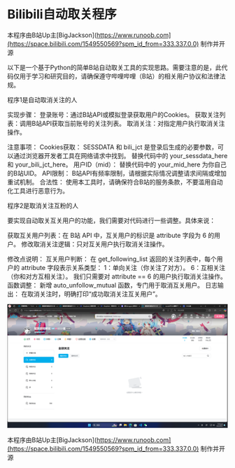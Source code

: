 # Bilibili自动取关程序

本程序由B站Up主[BigJackson](https://www.runoob.com](https://space.bilibili.com/1549550569?spm_id_from=333.337.0.0) 制作并开源

以下是一个基于Python的简单B站自动取关工具的实现思路。需要注意的是，此代码仅用于学习和研究目的，请确保遵守哔哩哔哩（B站）的相关用户协议和法律法规。

程序1是自动取消关注的人

实现步骤：
登录账号：通过B站API或模拟登录获取用户的Cookies。
获取关注列表：调用B站API获取当前账号的关注列表。
取消关注：对指定用户执行取消关注操作。

注意事项：
Cookies获取：
SESSDATA 和 bili_jct 是登录后生成的必要参数，可以通过浏览器开发者工具在网络请求中找到。
替换代码中的 your_sessdata_here 和 your_bili_jct_here。
用户ID（mid）：
替换代码中的 your_mid_here 为你自己的B站UID。
API限制：
B站API有频率限制，请根据实际情况调整请求间隔或增加重试机制。
合法性：
使用本工具时，请确保符合B站的服务条款，不要滥用自动化工具进行恶意行为。

程序2是取消关注互粉的人

要实现自动取关互关用户的功能，我们需要对代码进行一些调整。具体来说：

获取互关用户列表：在 B站 API 中，互关用户的标识是 attribute 字段为 6 的用户。
修改取消关注逻辑：只对互关用户执行取消关注操作。

修改点说明：
互关用户判断：
在 get_following_list 返回的关注列表中，每个用户的 attribute 字段表示关系类型：
1：单向关注（你关注了对方）。
6：互相关注（你和对方互相关注）。
我们只需要对 attribute == 6 的用户执行取消关注操作。
函数调整：
新增 auto_unfollow_mutual 函数，专门用于取消互关用户。
日志输出：
在取消关注时，明确打印“成功取消关注互关用户”。

![BigJackson](/1.png)

本程序由B站Up主[BigJackson](https://www.runoob.com](https://space.bilibili.com/1549550569?spm_id_from=333.337.0.0) 制作并开源
